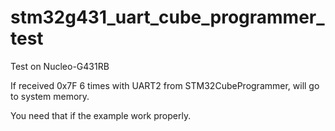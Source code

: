 # stm32g431_uart_cube_programmer_test

Test on Nucleo-G431RB

If received 0x7F 6 times with UART2 from STM32CubeProgrammer, 
will go to system memory.

You need that if the example work properly.

